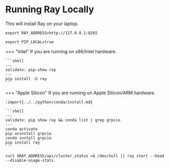# Running Ray Locally

This will install Ray on your laptop.

```shell
export RAY_ADDRESS=http://127.0.0.1:8265
```

```shell
export PIP_LOCAL=true
```

=== "Intel"
    If you are running on x86/Intel hardware.

    ```shell
    ---
    validate: pip-show ray
    ---
    pip install -U ray
    ```

=== "Apple Silicon"
    If you are running on Apple Silicon/ARM hardware.
        
    :import{../../python/conda/install.md}

    ```shell
    ---
    validate: pip show ray && conda list | grep grpcio
    ---
    conda activate
    pip uninstall grpcio
    conda install grpcio
    pip install ray
    ```
        
```shell
curl $RAY_ADDRESS/api/cluster_status >& /dev/null || ray start --head --disable-usage-stats 
```
